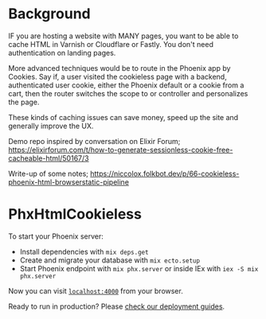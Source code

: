 # Background

IF you are hosting a website with MANY pages, you want to be able to cache HTML in Varnish or Cloudflare or Fastly. You don't need authentication on landing pages.

More advanced techniques would be to route in the Phoenix app by Cookies. Say if, a user visited the cookieless page with a backend, authenticated user cookie, either the Phoenix default or a cookie from a cart, then the router switches the scope to or controller and personalizes the page.

These kinds of caching issues can save money, speed up the site and generally improve the UX.

Demo repo inspired by conversation on Elixir Forum;
https://elixirforum.com/t/how-to-generate-sessionless-cookie-free-cacheable-html/50167/3

Write-up of some notes;
https://niccolox.folkbot.dev/p/66-cookieless-phoenix-html-browserstatic-pipeline

# PhxHtmlCookieless

To start your Phoenix server:

  * Install dependencies with `mix deps.get`
  * Create and migrate your database with `mix ecto.setup`
  * Start Phoenix endpoint with `mix phx.server` or inside IEx with `iex -S mix phx.server`

Now you can visit [`localhost:4000`](http://localhost:4000) from your browser.

Ready to run in production? Please [check our deployment guides](https://hexdocs.pm/phoenix/deployment.html).

